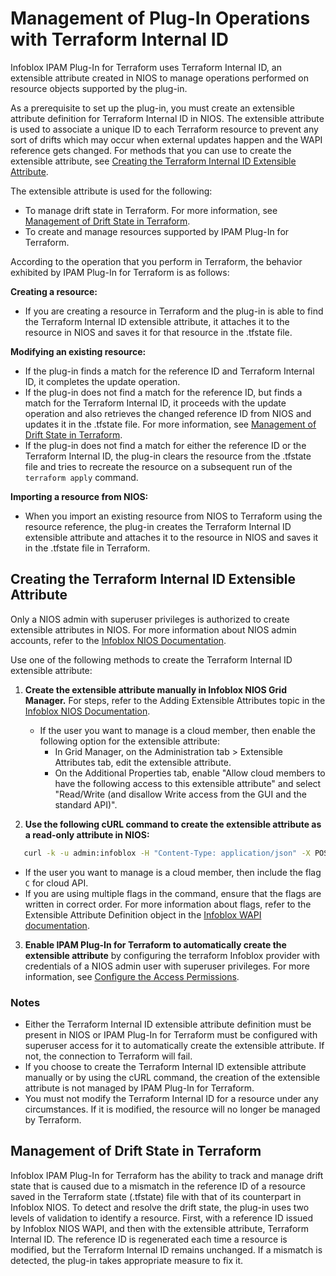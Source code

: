 # Management of Plug-In Operations with Terraform Internal ID

Infoblox IPAM Plug-In for Terraform uses Terraform Internal ID, an extensible attribute created in NIOS to manage operations performed on resource objects supported by the plug-in.

As a prerequisite to set up the plug-in, you must create an extensible attribute definition for Terraform Internal ID in NIOS. The extensible attribute is used to associate a unique ID to each Terraform resource to prevent any sort of drifts which may occur when external updates happen and the WAPI reference gets changed. For methods that you can use to create the extensible attribute, see [Creating the Terraform Internal ID Extensible Attribute](#creating-the-terraform-internal-id-extensible-attribute).

The extensible attribute is used for the following:
* To manage drift state in Terraform. For more information, see [Management of Drift State in Terraform](#management-of-drift-state-in-terraform).
* To create and manage resources supported by IPAM Plug-In for Terraform.

According to the operation that you perform in Terraform, the behavior exhibited by IPAM Plug-In for Terraform is as follows:

**Creating a resource:**
* If you are creating a resource in Terraform and the plug-in is able to find the Terraform Internal ID extensible attribute, it attaches it to the resource in NIOS and saves it for that resource in the .tfstate file.

**Modifying an existing resource:**
* If the plug-in finds a match for the reference ID and Terraform Internal ID, it completes the update operation.
* If the plug-in does not find a match for the reference ID, but finds a match for the Terraform Internal ID, it proceeds with the update operation and also retrieves the changed reference ID from NIOS and updates it in the .tfstate file. For more information, see [Management of Drift State in Terraform](#management-of-drift-state-in-terraform).
* If the plug-in does not find a match for either the reference ID or the Terraform Internal ID, the plug-in clears the resource from the .tfstate file and tries to recreate the resource on a subsequent run of the `terraform apply` command.

**Importing a resource from NIOS:**
* When you import an existing resource from NIOS to Terraform using the resource reference, the plug-in creates the Terraform Internal ID extensible attribute and attaches it to the resource in NIOS and saves it in the .tfstate file in Terraform.

## Creating the Terraform Internal ID Extensible Attribute

Only a NIOS admin with superuser privileges is authorized to create extensible attributes in NIOS. For more information about NIOS admin accounts, refer to the [Infoblox NIOS Documentation](https://docs.infoblox.com/).

Use one of the following methods to create the Terraform Internal ID extensible attribute:

1. **Create the extensible attribute manually in Infoblox NIOS Grid Manager.** For steps, refer to the Adding Extensible Attributes topic in the [Infoblox NIOS Documentation](https://docs.infoblox.com/).
   * If the user you want to manage is a cloud member, then enable the following option for the extensible attribute:
     * In Grid Manager, on the Administration tab > Extensible Attributes tab, edit the extensible attribute.
     * On the Additional Properties tab, enable "Allow cloud members to have the following access to this extensible attribute" and select "Read/Write (and disallow Write access from the GUI and the standard API)".

2. **Use the following cURL command to create the extensible attribute as a read-only attribute in NIOS:**
```bash
   curl -k -u admin:infoblox -H "Content-Type: application/json" -X POST https://<Grid_IP>/wapi/v2.13.6/extensibleattributedef -d '{"name": "Terraform Internal ID", "flags": "CR", "type": "STRING", "comment": "Internal ID for Terraform Resource"}'
```
   * If the user you want to manage is a cloud member, then include the flag `C` for cloud API.
   * If you are using multiple flags in the command, ensure that the flags are written in correct order. For more information about flags, refer to the Extensible Attribute Definition object in the [Infoblox WAPI documentation](https://docs.infoblox.com/space/NIOS/35400616/NIOS).

3. **Enable IPAM Plug-In for Terraform to automatically create the extensible attribute** by configuring the terraform Infoblox provider with credentials of a NIOS admin user with superuser privileges. For more information, see [Configure the Access Permissions](https://docs.infoblox.com/space/ipamdriverterraform/53121314/Configuring+Infoblox+IPAM+Plug-In+for+Terraform).

### Notes

* Either the Terraform Internal ID extensible attribute definition must be present in NIOS or IPAM Plug-In for Terraform must be configured with superuser access for it to automatically create the extensible attribute. If not, the connection to Terraform will fail.
* If you choose to create the Terraform Internal ID extensible attribute manually or by using the cURL command, the creation of the extensible attribute is not managed by IPAM Plug-In for Terraform.
* You must not modify the Terraform Internal ID for a resource under any circumstances. If it is modified, the resource will no longer be managed by Terraform.

## Management of Drift State in Terraform

Infoblox IPAM Plug-In for Terraform has the ability to track and manage drift state that is caused due to a mismatch in the reference ID of a resource saved in the Terraform state (.tfstate) file with that of its counterpart in Infoblox NIOS. To detect and resolve the drift state, the plug-in uses two levels of validation to identify a resource. First, with a reference ID issued by Infoblox NIOS WAPI, and then with the extensible attribute, Terraform Internal ID. The reference ID is regenerated each time a resource is modified, but the Terraform Internal ID remains unchanged. If a mismatch is detected, the plug-in takes appropriate measure to fix it.